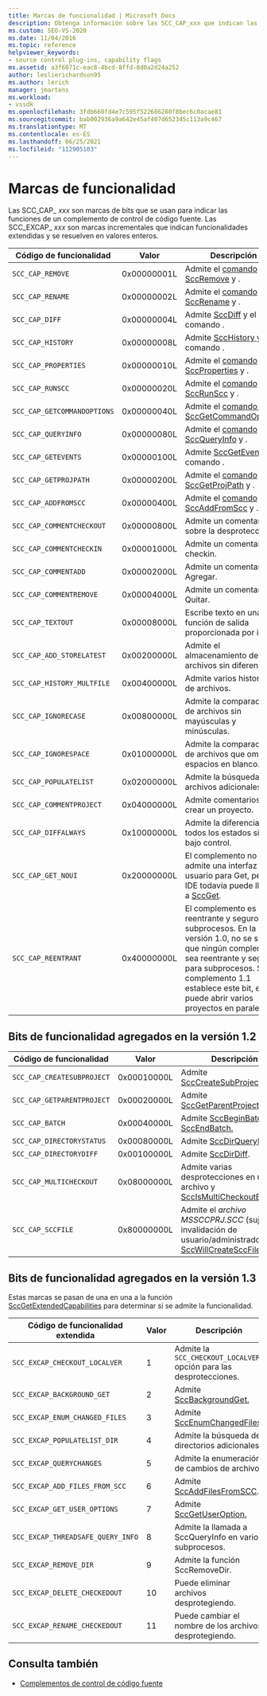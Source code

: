 ```yaml
---
title: Marcas de funcionalidad | Microsoft Docs
description: Obtenga información sobre las SCC_CAP_xxx que indican las funcionalidades de un complemento de control de código fuente y las marcas de SCC_EXCAP_xxx que indican las funcionalidades extendidas.
ms.custom: SEO-VS-2020
ms.date: 11/04/2016
ms.topic: reference
helpviewer_keywords:
- source control plug-ins, capability flags
ms.assetid: a3f6071c-eac8-4bcd-8ffd-8d0a2d24a252
author: leslierichardson95
ms.author: lerich
manager: jmartens
ms.workload:
- vssdk
ms.openlocfilehash: 3fdb660fd4e7c595f522686280f8bec6c0acae81
ms.sourcegitcommit: bab002936a9a642e45af407d652345c113a9c467
ms.translationtype: MT
ms.contentlocale: es-ES
ms.lasthandoff: 06/25/2021
ms.locfileid: "112905103"
---
```

# <a name="capability-flags"></a>Marcas de funcionalidad
Las SCC_CAP_ *xxx* son marcas de bits que se usan para indicar las funciones de un complemento de control de código fuente. Las SCC_EXCAP_ *xxx* son marcas incrementales que indican funcionalidades extendidas y se resuelven en valores enteros.

|Código de funcionalidad|Valor|Descripción|
|---------------------|-----------|-----------------|
|`SCC_CAP_REMOVE`|0x00000001L|Admite el [comando SccRemove](../extensibility/sccremove-function.md) y .|
|`SCC_CAP_RENAME`|0x00000002L|Admite el [comando SccRename](../extensibility/sccrename-function.md) y .|
|`SCC_CAP_DIFF`|0x00000004L|Admite [SccDiff](../extensibility/sccdiff-function.md) y el comando .|
|`SCC_CAP_HISTORY`|0x00000008L|Admite [SccHistory y](../extensibility/scchistory-function.md) el comando .|
|`SCC_CAP_PROPERTIES`|0x00000010L|Admite el [comando SccProperties](../extensibility/sccproperties-function.md) y .|
|`SCC_CAP_RUNSCC`|0x00000020L|Admite el [comando SccRunScc](../extensibility/sccrunscc-function.md) y .|
|`SCC_CAP_GETCOMMANDOPTIONS`|0x00000040L|Admite el [comando y SccGetCommandOptions.](../extensibility/sccgetcommandoptions-function.md)|
|`SCC_CAP_QUERYINFO`|0x00000080L|Admite el [comando SccQueryInfo](../extensibility/sccqueryinfo-function.md) y .|
|`SCC_CAP_GETEVENTS`|0x00000100L|Admite [SccGetEvents](../extensibility/sccgetevents-function.md) y el comando .|
|`SCC_CAP_GETPROJPATH`|0x00000200L|Admite el [comando SccGetProjPath](../extensibility/sccgetprojpath-function.md) y .|
|`SCC_CAP_ADDFROMSCC`|0x00000400L|Admite el [comando SccAddFromScc](../extensibility/sccaddfromscc-function.md) y .|
|`SCC_CAP_COMMENTCHECKOUT`|0x00000800L|Admite un comentario sobre la desprotección.|
|`SCC_CAP_COMMENTCHECKIN`|0x00001000L|Admite un comentario en checkin.|
|`SCC_CAP_COMMENTADD`|0x00002000L|Admite un comentario en Agregar.|
|`SCC_CAP_COMMENTREMOVE`|0x00004000L|Admite un comentario en Quitar.|
|`SCC_CAP_TEXTOUT`|0x00008000L|Escribe texto en una función de salida proporcionada por ide.|
|`SCC_CAP_ADD_STORELATEST`|0x00200000L|Admite el almacenamiento de archivos sin diferencias.|
|`SCC_CAP_HISTORY_MULTFILE`|0x00400000L|Admite varios historiales de archivos.|
|`SCC_CAP_IGNORECASE`|0x00800000L|Admite la comparación de archivos sin mayúsculas y minúsculas.|
|`SCC_CAP_IGNORESPACE`|0x01000000L|Admite la comparación de archivos que omite los espacios en blanco.|
|`SCC_CAP_POPULATELIST`|0x02000000L|Admite la búsqueda de archivos adicionales.|
|`SCC_CAP_COMMENTPROJECT`|0x04000000L|Admite comentarios al crear un proyecto.|
|`SCC_CAP_DIFFALWAYS`|0x10000000L|Admite la diferencia en todos los estados si está bajo control.|
|`SCC_CAP_GET_NOUI`|0x20000000L|El complemento no admite una interfaz de usuario para Get, pero el IDE todavía puede llamar a [SccGet](../extensibility/sccget-function.md).|
|`SCC_CAP_REENTRANT`|0x40000000L|El complemento es reentrante y seguro para subprocesos. En la versión 1.0, no se supone que ningún complemento sea reentrante y seguro para subprocesos. Si un complemento 1.1 establece este bit, el host puede abrir varios proyectos en paralelo.|

## <a name="capability-bits-added-in-version-12"></a>Bits de funcionalidad agregados en la versión 1.2

|Código de funcionalidad|Valor|Descripción|
|---------------------|-----------|-----------------|
|`SCC_CAP_CREATESUBPROJECT`|0x00010000L|Admite [SccCreateSubProject](../extensibility/scccreatesubproject-function.md).|
|`SCC_CAP_GETPARENTPROJECT`|0x00020000L|Admite [SccGetParentProjectPath](../extensibility/sccgetparentprojectpath-function.md).|
|`SCC_CAP_BATCH`|0x00040000L|Admite [SccBeginBatch](../extensibility/sccbeginbatch-function.md) y [SccEndBatch.](../extensibility/sccendbatch-function.md)|
|`SCC_CAP_DIRECTORYSTATUS`|0x00080000L|Admite [SccDirQueryInfo](../extensibility/sccdirqueryinfo-function.md).|
|`SCC_CAP_DIRECTORYDIFF`|0x00100000L|Admite [SccDirDiff](../extensibility/sccdirdiff-function.md).|
|`SCC_CAP_MULTICHECKOUT`|0x08000000L|Admite varias desprotecciones en un archivo y [SccIsMultiCheckoutEnabled.](../extensibility/sccismulticheckoutenabled-function.md)|
|`SCC_CAP_SCCFILE`|0x80000000L|Admite el *archivo MSSCCPRJ.SCC* (sujeto a la invalidación de usuario/administrador) y [SccWillCreateSccFile](../extensibility/sccwillcreatesccfile-function.md).|

## <a name="capability-bits-added-in-version-13"></a>Bits de funcionalidad agregados en la versión 1.3
 Estas marcas se pasan de una en una a la función [SccGetExtendedCapabilities](../extensibility/sccgetextendedcapabilities-function.md) para determinar si se admite la funcionalidad.

|Código de funcionalidad extendida|Valor|Descripción|
|------------------------------|-----------|-----------------|
|`SCC_EXCAP_CHECKOUT_LOCALVER`|1|Admite la `SCC_CHECKOUT_LOCALVER` opción para las desprotecciones.|
|`SCC_EXCAP_BACKGROUND_GET`|2|Admite [SccBackgroundGet.](../extensibility/sccbackgroundget-function.md)|
|`SCC_EXCAP_ENUM_CHANGED_FILES`|3|Admite [SccEnumChangedFiles.](../extensibility/sccenumchangedfiles-function.md)|
|`SCC_EXCAP_POPULATELIST_DIR`|4|Admite la búsqueda de directorios adicionales.|
|`SCC_EXCAP_QUERYCHANGES`|5|Admite la enumeración de cambios de archivo.|
|`SCC_EXCAP_ADD_FILES_FROM_SCC`|6|Admite [SccAddFilesFromSCC](../extensibility/sccaddfilesfromscc-function.md).|
|`SCC_EXCAP_GET_USER_OPTIONS`|7|Admite [SccGetUserOption.](../extensibility/sccgetuseroption-function.md)|
|`SCC_EXCAP_THREADSAFE_QUERY_INFO`|8|Admite la llamada a SccQueryInfo en varios subprocesos.|
|`SCC_EXCAP_REMOVE_DIR`|9|Admite la función SccRemoveDir.|
|`SCC_EXCAP_DELETE_CHECKEDOUT`|10|Puede eliminar archivos desprotegiendo.|
|`SCC_EXCAP_RENAME_CHECKEDOUT`|11|Puede cambiar el nombre de los archivos desprotegiendo.|

## <a name="see-also"></a>Consulta también
- [Complementos de control de código fuente](../extensibility/source-control-plug-ins.md)
